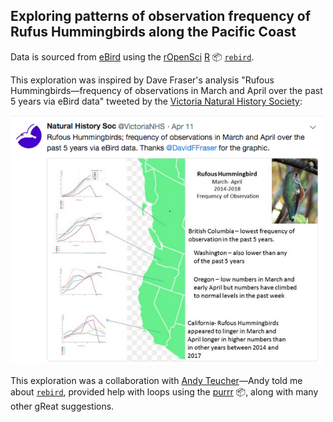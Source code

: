 
Exploring patterns of observation frequency of Rufus Hummingbirds along the Pacific Coast
-----------------------------------------------------------------------------------------

Data is sourced from [eBird](https://ebird.org/science/download-ebird-data-products) using the [rOpenSci](https://ropensci.org/) [R](https://www.r-project.org/) 📦 [`rebird`](https://cran.r-project.org/web/packages/rebird/index.html).

This exploration was inspired by Dave Fraser's analysis "Rufous Hummingbirds—frequency of observations in March and April over the past 5 years via eBird data" tweeted by the [Victoria Natural History Society](https://twitter.com/VictoriaNHS):

<img src = "images/vnhs_ruhu_tweet.png" width = "500"></img>

This exploration was a collaboration with [Andy Teucher](https://github.com/ateucher)—Andy told me about [`rebird`](https://cran.r-project.org/web/packages/rebird/index.html), provided help with loops using the [purrr](https://cran.r-project.org/web/packages/purrr/index.html) 📦, along with many other gReat suggestions.
